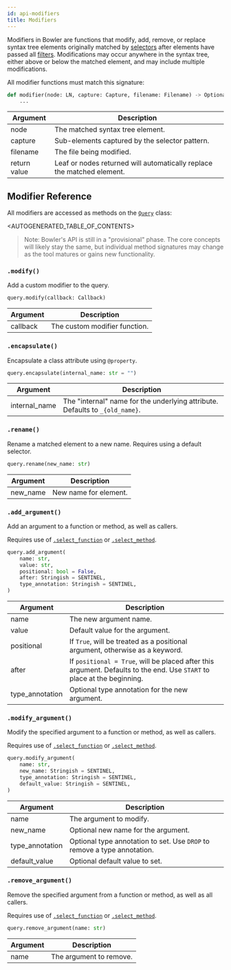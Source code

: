 ```yaml
---
id: api-modifiers
title: Modifiers
---
```


Modifiers in Bowler are functions that modify, add, remove, or replace syntax tree
elements originally matched by [selectors](api-selectors) after elements have passed
all [filters](api-filters). Modifications may occur anywhere in the syntax tree,
either above or below the matched element, and may include multiple modifications.

All modifier functions must match this signature:

```python
def modifier(node: LN, capture: Capture, filename: Filename) -> Optional[LN]:
    ...
```

Argument | Description
---|---
node | The matched syntax tree element.
capture | Sub-elements captured by the selector pattern.
filename | The file being modified.
return value | Leaf or nodes returned will automatically replace the matched element.

## Modifier Reference

All modifiers are accessed as methods on the [`Query`](api-query) class:

<AUTOGENERATED_TABLE_OF_CONTENTS>

> Note: Bowler's API is still in a "provisional" phase.  The core concepts will likely
> stay the same, but individual method signatures may change as the tool matures or
> gains new functionality.

### `.modify()`

Add a custom modifier to the query.

```python
query.modify(callback: Callback)
```

Argument | Description
---|---
callback | The custom modifier function.

### `.encapsulate()`

Encapsulate a class attribute using `@property`.

```python
query.encapsulate(internal_name: str = "")
```

Argument | Description
---|---
internal_name | The "internal" name for the underlying attribute. Defaults to `_{old_name}`.

### `.rename()`

Rename a matched element to a new name.  Requires using a default selector.

```python
query.rename(new_name: str)
```

Argument | Description
---|---
new_name | New name for element.

### `.add_argument()`

Add an argument to a function or method, as well as callers.

Requires use of [`.select_function`](api-selectors#select-function) or
[`.select_method`](api-selectors#select-method).

```python
query.add_argument(
    name: str,
    value: str,
    positional: bool = False,
    after: Stringish = SENTINEL,
    type_annotation: Stringish = SENTINEL,
)
```

Argument | Description
---|---
name | The new argument name.
value | Default value for the argument.
positional | If `True`, will be treated as a positional argument, otherwise as a keyword.
after | If `positional = True`, will be placed after this argument. Defaults to the end. Use `START` to place at the beginning.
type_annotation | Optional type annotation for the new argument.

### `.modify_argument()`

Modify the specified argument to a function or method, as well as callers.

Requires use of [`.select_function`](api-selectors#select-function) or
[`.select_method`](api-selectors#select-method).

```python
query.modify_argument(
    name: str,
    new_name: Stringish = SENTINEL,
    type_annotation: Stringish = SENTINEL,
    default_value: Stringish = SENTINEL,
)
```

Argument | Description
---|---
name | The argument to modify.
new_name | Optional new name for the argument.
type_annotation | Optional type annotation to set. Use `DROP` to remove a type annotation.
default_value | Optional default value to set.

### `.remove_argument()`

Remove the specified argument from a function or method, as well as all callers.

Requires use of [`.select_function`](api-selectors#select-function) or
[`.select_method`](api-selectors#select-method).

```python
query.remove_argument(name: str)
```

Argument | Description
---|---
name | The argument to remove.
